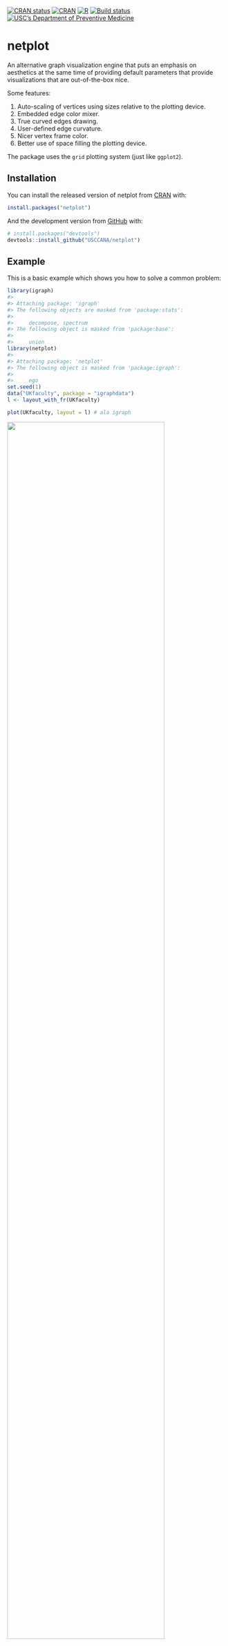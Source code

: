 
<!-- README.md is generated from README.Rmd. Please edit that file -->

[![CRAN
status](https://www.r-pkg.org/badges/version/fmcmc)](https://cran.r-project.org/package=fmcmc)
[![CRAN](https://cranlogs.r-pkg.org/badges/netplot)](https://cran.r-project.org/package=netplot)
[![R](https://github.com/USCCANA/netplot/actions/workflows/ci.yml/badge.svg)](https://github.com/USCCANA/netplot/actions/workflows/ci.yml)
[![Build
status](https://ci.appveyor.com/api/projects/status/3k2m3oq6o99qcs0r?svg=true)](https://ci.appveyor.com/project/gvegayon/netplot)
[![USC’s Department of Preventive
Medicine](https://raw.githubusercontent.com/USCbiostats/badges/master/tommy-uscprevmed-badge.svg)](https://preventivemedicine.usc.edu)

# netplot

An alternative graph visualization engine that puts an emphasis on
aesthetics at the same time of providing default parameters that provide
visualizations that are out-of-the-box nice.

Some features:

1.  Auto-scaling of vertices using sizes relative to the plotting
    device.
2.  Embedded edge color mixer.
3.  True curved edges drawing.
4.  User-defined edge curvature.
5.  Nicer vertex frame color.
6.  Better use of space filling the plotting device.

The package uses the `grid` plotting system (just like `ggplot2`).

## Installation

You can install the released version of netplot from
[CRAN](https://CRAN.R-project.org) with:

``` r
install.packages("netplot")
```

And the development version from [GitHub](https://github.com/) with:

``` r
# install.packages("devtools")
devtools::install_github("USCCANA/netplot")
```

## Example

This is a basic example which shows you how to solve a common problem:

``` r
library(igraph)
#> 
#> Attaching package: 'igraph'
#> The following objects are masked from 'package:stats':
#> 
#>     decompose, spectrum
#> The following object is masked from 'package:base':
#> 
#>     union
library(netplot)
#> 
#> Attaching package: 'netplot'
#> The following object is masked from 'package:igraph':
#> 
#>     ego
set.seed(1)
data("UKfaculty", package = "igraphdata")
l <- layout_with_fr(UKfaculty)

plot(UKfaculty, layout = l) # ala igraph
```

<img src="man/figures/README-example-1.png" width="85%" />

``` r
nplot(UKfaculty, layout = l) # ala netplot
```

<img src="man/figures/README-example-2.png" width="85%" />

``` r
sna::gplot(intergraph::asNetwork(UKfaculty), coord=l)
```

<img src="man/figures/README-example-3.png" width="85%" />

### UKfaculty

``` r
# Random names
set.seed(1)
nam <- sample(babynames::babynames$name, vcount(UKfaculty))

ans <- nplot(
  UKfaculty,
  layout                = l,
  vertex.color          = grDevices::hcl.colors(5, "Plasma")[V(UKfaculty)$Group + 1],
  vertex.label          = nam,
  vertex.size.range     = c(.01, .04, 4),
  vertex.label.col      =  "black",
  vertex.label.fontface = "bold",
  bg.col                = "transparent",
  vertex.label.show     = .5,
  vertex.label.range    = c(10, 25),
  edge.width.range      = c(1, 4, 5)
  )


# Plot it!
ans
```

<img src="man/figures/README-unnamed-chunk-1-1.png" width="85%" />

### USairports

``` r
# Loading the data
data(USairports, package="igraphdata")

# Generating a layout naively
layout   <- V(USairports)$Position
layout   <- do.call(rbind, lapply(layout, function(x) strsplit(x, " ")[[1]]))
layout[] <- stringr::str_remove(layout, "^[a-zA-Z]+")
layout   <- matrix(as.numeric(layout[]), ncol=2)

# Some missingness
layout[which(!complete.cases(layout)), ] <- apply(layout, 2, mean, na.rm=TRUE)

# Have to rotate it (it doesn't matter the origin)
layout <- netplot:::rotate(layout, c(0,0), pi/2)

# Simplifying the network
net <- simplify(USairports, edge.attr.comb = list(
  weight = "sum",
  name   = "concat",
  Passengers = "sum",
  "ignore"
))

# Getting a pretty color

f <- 1.5
col <- adjustcolor(
  rev(grDevices::hcl.colors(10, alpha = .5))[1],
  red.f = f, blue.f = f, green.f = f
  )

nplot(
  net,
  layout            = layout,
  edge.width        = E(net)$Passengers,
  vertex.color      = col,
  skip.vertex       = TRUE,
  vertex.size.range = c(0,0),
  edge.width.range  = c(.75, 4, 4),
  bg.col            = "black"
  )
```

<img src="man/figures/README-us-airports-1.png" width="85%" />
